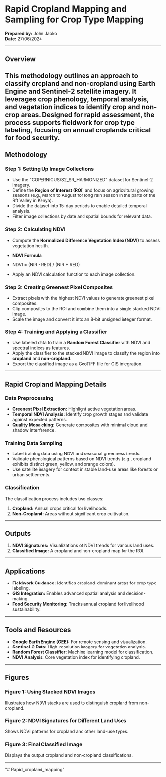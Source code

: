 # Rapid Cropland Mapping and Sampling for Crop Type Mapping

**Prepared by:** John Jaoko  
**Date:** 27/06/2024  

---

## Overview

This methodology outlines an approach to classify cropland and non-cropland using Earth Engine and Sentinel-2 satellite imagery. It leverages crop phenology, temporal analysis, and vegetation indices to identify crop and non-crop areas. Designed for rapid assessment, the process supports fieldwork for crop type labeling, focusing on annual croplands critical for food security.
---

## Methodology

### Step 1: Setting Up Image Collections
- Use the "COPERNICUS/S2_SR_HARMONIZED" dataset for Sentinel-2 imagery.
- Define the **Region of Interest (ROI)** and focus on agricultural growing seasons (e.g., March to August for long rain season in the parts of the Rft Valley in Kenya).
- Divide the dataset into 15-day periods to enable detailed temporal analysis.
- Filter image collections by date and spatial bounds for relevant data.

### Step 2: Calculating NDVI
- Compute the **Normalized Difference Vegetation Index (NDVI)** to assess vegetation health.
- **NDVI Formula:**
- NDVI = (NIR - RED) / (NIR + RED) 

- Apply an NDVI calculation function to each image collection.

### Step 3: Creating Greenest Pixel Composites
- Extract pixels with the highest NDVI values to generate greenest pixel composites.
- Clip composites to the ROI and combine them into a single stacked NDVI image.
- Scale the image and convert it into an 8-bit unsigned integer format.

### Step 4: Training and Applying a Classifier
- Use labeled data to train a **Random Forest Classifier** with NDVI and spectral indices as features.
- Apply the classifier to the stacked NDVI image to classify the region into **cropland** and **non-cropland**.
- Export the classified image as a GeoTIFF file for GIS integration.

---

## Rapid Cropland Mapping Details

### Data Preprocessing
- **Greenest Pixel Extraction:** Highlight active vegetation areas.
- **Temporal NDVI Analysis:** Identify crop growth stages and validate against expected patterns.
- **Quality Mosaicking:** Generate composites with minimal cloud and shadow interference.

### Training Data Sampling
- Label training data using NDVI and seasonal greenness trends.
- Validate phenological patterns based on NDVI trends (e.g., cropland exhibits distinct green, yellow, and orange colors).
- Use satellite imagery for context in stable land-use areas like forests or urban settlements.

### Classification
The classification process includes two classes:
1. **Cropland:** Annual crops critical for livelihoods.
2. **Non-Cropland:** Areas without significant crop cultivation.

---

## Outputs

1. **NDVI Signatures:** Visualizations of NDVI trends for various land uses.
2. **Classified Image:** A cropland and non-cropland map for the ROI.

---

## Applications

- **Fieldwork Guidance:** Identifies cropland-dominant areas for crop type labeling.
- **GIS Integration:** Enables advanced spatial analysis and decision-making.
- **Food Security Monitoring:** Tracks annual cropland for livelihood sustainability.

---

## Tools and Resources

- **Google Earth Engine (GEE):** For remote sensing and visualization.
- **Sentinel-2 Data:** High-resolution imagery for vegetation analysis.
- **Random Forest Classifier:** Machine learning model for classification.
- **NDVI Analysis:** Core vegetation index for identifying cropland.

---

## Figures

### Figure 1: Using Stacked NDVI Images
Illustrates how NDVI stacks are used to distinguish cropland from non-cropland.

### Figure 2: NDVI Signatures for Different Land Uses
Shows NDVI patterns for cropland and other land-use types.

### Figure 3: Final Classified Image
Displays the output cropland and non-cropland classifications.

---


"# Rapid_cropland_mapping" 
